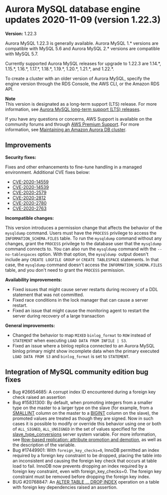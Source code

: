 # Aurora MySQL database engine updates 2020\-11\-09 \(version 1\.22\.3\)<a name="AuroraMySQL.Updates.1223"></a><a name="1223"></a><a name="1.22.3"></a>

**Version:** 1\.22\.3

Aurora MySQL 1\.22\.3 is generally available\. Aurora MySQL 1\.\* versions are compatible with MySQL 5\.6 and Aurora MySQL 2\.\* versions are compatible with MySQL 5\.7\.

 Currently supported Aurora MySQL releases for upgrade to 1\.22\.3 are 1\.14\.\*, 1\.15\.\*, 1\.16\.\*, 1\.17\.\*, 1\.18\.\*, 1\.19\.\*, 1\.20\.\*, 1\.21\.\*, and 1\.22\.\*\. 

 To create a cluster with an older version of Aurora MySQL, specify the engine version through the RDS Console, the AWS CLI, or the Amazon RDS API\. 

**Note**  
 This version is designated as a long\-term support \(LTS\) release\. For more information, see [Aurora MySQL long\-term support \(LTS\) releases](AuroraMySQL.Updates.Versions.md#AuroraMySQL.Updates.LTS)\. 

 If you have any questions or concerns, AWS Support is available on the community forums and through [AWS Premium Support](http://aws.amazon.com/support)\. For more information, see [Maintaining an Amazon Aurora DB cluster](USER_UpgradeDBInstance.Maintenance.md)\. 

## Improvements<a name="AuroraMySQL.Updates.1223.Improvements"></a>

 **Security fixes:** 

 Fixes and other enhancements to fine\-tune handling in a managed environment\. Additional CVE fixes below: 
+ [CVE\-2020\-14559](https://cve.mitre.org/cgi-bin/cvename.cgi?name=CVE-2020-14559)
+ [CVE\-2020\-14539](https://cve.mitre.org/cgi-bin/cvename.cgi?name=CVE-2020-14539)
+ [CVE\-2020\-2579](https://cve.mitre.org/cgi-bin/cvename.cgi?name=CVE-2020-2579)
+ [CVE\-2020\-2812](https://cve.mitre.org/cgi-bin/cvename.cgi?name=CVE-2020-2812)
+ [CVE\-2020\-2780](https://cve.mitre.org/cgi-bin/cvename.cgi?name=CVE-2020-2780)
+ [CVE\-2020\-2763](https://cve.mitre.org/cgi-bin/cvename.cgi?name=CVE-2020-2763)

 **Incompatible changes:** 

 This version introduces a permission change that affects the behavior of the `mysqldump` command\. Users must have the `PROCESS` privilege to access the `INFORMATION_SCHEMA.FILES` table\. To run the `mysqldump` command without any changes, grant the `PROCESS` privilege to the database user that the `mysqldump` command connects to\. You can also run the `mysqldump` command with the `--no-tablespaces` option\. With that option, the `mysqldump `output doesn't include any `CREATE LOGFILE GROUP` or `CREATE TABLESPACE` statements\. In that case, the `mysqldump` command doesn't access the `INFORMATION_SCHEMA.FILES` table, and you don't need to grant the `PROCESS` permission\. 

 **Availability improvements:** 
+  Fixed issues that might cause server restarts during recovery of a DDL statement that was not committed\. 
+  Fixed race conditions in the lock manager that can cause a server restart\. 
+  Fixed an issue that might cause the monitoring agent to restart the server during recovery of a large transaction 

 **General improvements:** 
+  Changed the behavior to map `MIXED` `binlog_format` to `ROW` instead of `STATEMENT` when executing `LOAD DATA FROM INFILE | S3`\. 
+  Fixed an issue where a binlog replica connected to an Aurora MySQL binlog primary might show incomplete data when the primary executed `LOAD DATA FROM S3` and `binlog_format` is set to `STATEMENT`\. 

## Integration of MySQL community edition bug fixes<a name="AuroraMySQL.Updates.1223.Patches"></a>
+  Bug \#26654685: A corrupt index ID encountered during a foreign key check raised an assertion 
+  Bug \#15831300: By default, when promoting integers from a smaller type on the master to a larger type on the slave \(for example, from a [SMALLINT](https://dev.mysql.com/doc/refman/5.6/en/integer-types.html) column on the master to a [BIGINT](https://dev.mysql.com/doc/refman/5.6/en/integer-types.html) column on the slave\), the promoted values are treated as though they are signed\. Now in such cases it is possible to modify or override this behavior using one or both of `ALL_SIGNED`, `ALL_UNSIGNED` in the set of values specified for the [slave\_type\_conversions](https://dev.mysql.com/doc/refman/5.6/en/replication-options-replica.html#sysvar_slave_type_conversions) server system variable\. For more information, see [Row\-based replication: attribute promotion and demotion](https://dev.mysql.com/doc/refman/5.6/en/replication-features-differing-tables.html#replication-features-attribute-promotion), as well as the description of the variable\. 
+  Bug \#17449901: With `foreign_key_checks=0`, InnoDB permitted an index required by a foreign key constraint to be dropped, placing the table into an inconsistent and causing the foreign key check that occurs at table load to fail\. InnoDB now prevents dropping an index required by a foreign key constraint, even with foreign\_key\_checks=0\. The foreign key constraint must be removed before dropping the foreign key index\. 
+  BUG \#20768847: An [ALTER TABLE \.\.\. DROP INDEX](https://dev.mysql.com/doc/refman/5.7/en/alter-table.html) operation on a table with foreign key dependencies raised an assertion\. 